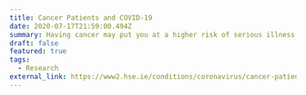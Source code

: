 ```yaml
---
title: Cancer Patients and COVID-19
date: 2020-07-17T21:59:00.494Z
summary: Having cancer may put you at a higher risk of serious illness if you get COVID-19 (coronavirus). Some cancer treatments can cause a weak immune system. You need to take extra care to protect yourself.
draft: false
featured: true
tags:
  - Research
external_link: https://www2.hse.ie/conditions/coronavirus/cancer-patients.html
---
```

